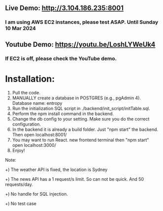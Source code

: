 ## Live Demo: http://3.104.186.235:8001

### I am using AWS EC2 instances, please test ASAP. Until Sunday 10 Mar 2024

## Youtube Demo: https://youtu.be/LoshLYWeUk4

### If EC2 is off, please check the YouTube demo.

# Installation:

1. Pull the code.
2. MANUALLY create a database in POSTGRES (e.g., pgAdmin 4). Database name: entropy
3. Run the initialization SQL script in ./backend/init_script/initTable.sql.
4. Perform the npm install command in the backend.
5. Change the db config to your setting. Make sure you do the correct configuration.
6. In the backend it is already a build folder. Just "npm start" the backend. Then open localhost:8001/
7. You may want to run React. new frontend terminal then "npm start" open localhost:3000/
8. Enjoy!

Note:

+) The weather API is fixed, the location is Sydney

+) The news API has a 1 request/s limit. So can not be quick. And 50 requests/day. 

+) No handle for SQL injection.

+) No test case
